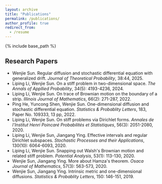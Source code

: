 ```yaml
---
layout: archive
title: "Publications"
permalink: /publications/
author_profile: true
redirect_from:
  - /resume
---
```


{% include base_path %}

Research Papers
------
* Wenjie Sun. Regular diffusion and stochastic differential equation with generalized drift. *Journal of Theoretical Probability*, 38:44, 2025.
* Liping Li, Wenjie Sun. On a stiff problem in two-dimensional space. *The Annals of Appllied Probability*, 34(5): 4193-4236, 2024.
* Liping Li, Wenjie Sun. On trace of Brownian motion on the boundary of a strip. *Illinois Journal of Mathematics*, 66(2): 271-287, 2022.
* Ping He, Yuncong Shen, Wenjie Sun. One-dimensional diffusion and stochastic differential equation. *Statistics & Probablity Letters*, 183, Paper No. 109333, 13 pp, 2022. 
* Liping Li, Wenjie Sun. On stiff problems via Dirichlet forms. *Annales de l'Institut Henri Poincaré Probabilités et Statistiques*, 56(3): 2051-2080, 2020.
* Liping Li, Wenjie Sun, Jiangang Ying. Effective intervals and regular Dirichlet subspaces. *Stochastic Processes and their Applications*, 130(10): 6064-6093, 2020.
* Liping Li, Wenjie Sun. Snapping out Walsh's Brownian motion and related stiff problem. *Potential Analysis*, 53(1): 113-130, 2020.
* Wenjie Sun, Jiangang Ying. More about Hamza's theorem. *Osaca Journal of Mathematics*, 57(3): 563-573, 2020.
* Wenjie Sun, Jiangang Ying. Intrinsic metric and one-dimensional diffusions. *Statistics & Probablity Letters*, 150: 146-151, 2019. 



  

